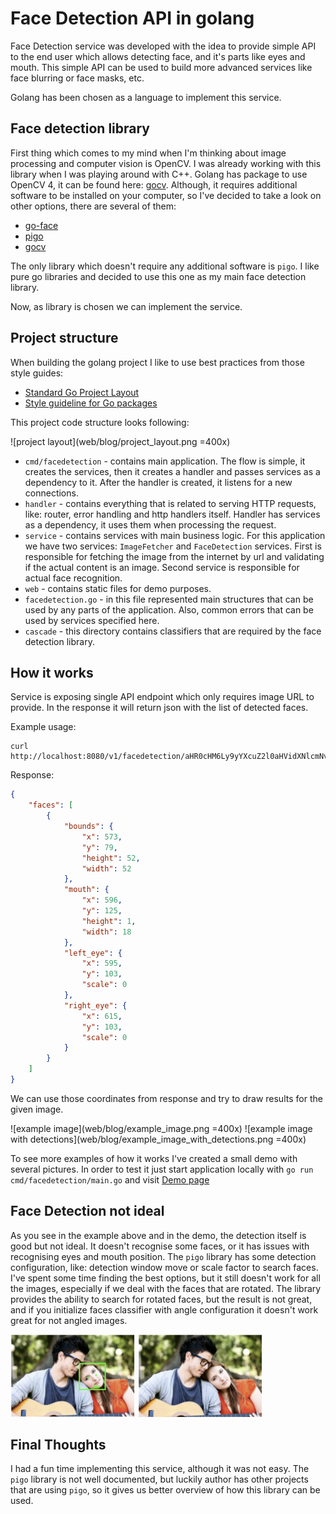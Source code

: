 Face Detection API in golang
=====

Face Detection service was developed with the idea to provide simple API to the end user which allows detecting face, and it's parts like eyes and mouth.
This simple API can be used to build more advanced services like face blurring or face masks, etc.

Golang has been chosen as a language to implement this service.

## Face detection library

First thing which comes to my mind when I'm thinking about image processing and computer vision is OpenCV. 
I was already working with this library when I was playing around with C++. Golang has package to use OpenCV 4, it can be found here: [gocv](https://github.com/hybridgroup/gocv).
Although, it requires additional software to be installed on your computer, so I've decided to take a look on other options, there are several of them:

* [go-face](https://github.com/Kagami/go-face)
* [pigo](https://github.com/esimov/pigo)
* [gocv](https://github.com/hybridgroup/gocv)

The only library which doesn't require any additional software is `pigo`. I like pure go libraries and decided to use this one as my main face detection library.

Now, as library is chosen we can implement the service.

## Project structure

When building the golang project I like to use best practices from those style guides:

* [Standard Go Project Layout](https://github.com/golang-standards/project-layout)
* [Style guideline for Go packages](https://rakyll.org/style-packages/)

This project code structure looks following:

![project layout](web/blog/project_layout.png =400x)

* `cmd/facedetection` - contains main application. 
The flow is simple, it creates the services, then it creates a handler and passes services as a dependency to it. After the handler is created, it listens for a new connections.
* `handler` - contains everything that is related to serving HTTP requests, like: router, error handling and http handlers itself.
Handler has services as a dependency, it uses them when processing the request. 
* `service` - contains services with main business logic. For this application we have two services: `ImageFetcher` and `FaceDetection` services. 
First is responsible for fetching the image from the internet by url and validating if the actual content is an image. Second service is responsible for actual face recognition. 
* `web` - contains static files for demo purposes.
* `facedetection.go` - in this file represented main structures that can be used by any parts of the application. Also, common errors that can be used by services specified here.
* `cascade` - this directory contains classifiers that are required by the face detection library.

## How it works

Service is exposing single API endpoint which only requires image URL to provide. In the response it will return json with the list of detected faces.

Example usage:
```
curl http://localhost:8080/v1/facedetection/aHR0cHM6Ly9yYXcuZ2l0aHVidXNlcmNvbnRlbnQuY29tL2VzaW1vdi9waWdvL21hc3Rlci90ZXN0ZGF0YS9zYW1wbGUuanBn
```
Response:
```json
{
    "faces": [
        {
            "bounds": {
                "x": 573,
                "y": 79,
                "height": 52,
                "width": 52
            },
            "mouth": {
                "x": 596,
                "y": 125,
                "height": 1,
                "width": 18
            },
            "left_eye": {
                "x": 595,
                "y": 103,
                "scale": 0
            },
            "right_eye": {
                "x": 615,
                "y": 103,
                "scale": 0
            }
        }
    ]
}
```

We can use those coordinates from response and try to draw results for the given image.

![example image](web/blog/example_image.png =400x)
![example image with detections](web/blog/example_image_with_detections.png =400x)

To see more examples of how it works I've created a small demo with several pictures.
In order to test it just start application locally with `go run cmd/facedetection/main.go` and visit [Demo page](http://localhost:8080/web/demo.html)

## Face Detection not ideal

As you see in the example above and in the demo, the detection itself is good but not ideal. It doesn't recognise some faces, or it has issues with recognising eyes and mouth position.
The `pigo` library has some detection configuration, like: detection window move or scale factor to search faces. 
I've spent some time finding the best options, but it still doesn't work for all the images, especially if we deal with the faces that are rotated.
The library provides the ability to search for rotated faces, but the result is not great, and if you initialize faces classifier with angle configuration it doesn't work great for not angled images.

<img src="web/blog/example_angle.png" width="200px" />
<img src="web/blog/example_angle_with_detections.png" width="200px">

## Final Thoughts

I had a fun time implementing this service, although it was not easy. 
The `pigo` library is not well documented, but luckily author has other projects that are using `pigo`, so it gives us better overview of how this library can be used.


